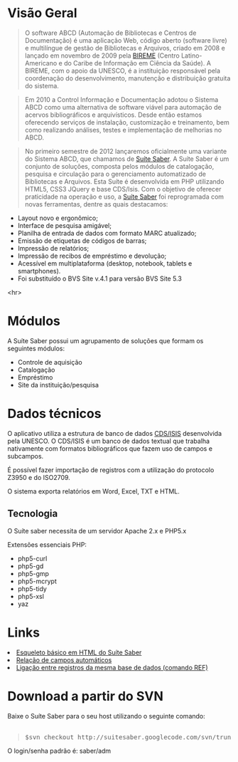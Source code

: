 <h1>Visão Geral</h1>

> O software ABCD (Automação de Bibliotecas e Centros de Documentação) é uma aplicação Web, código aberto (software livre) e multilíngue de gestão de Bibliotecas e Arquivos, criado em 2008 e lançado em novembro de 2009 pela  <a href='http://.bireme.br'>BIREME</a> (Centro Latino-Americano e do Caribe de Informação em Ciência da Saúde). A BIREME, com o apoio da UNESCO, é a instituição responsável pela coordenação do desenvolvimento, manutenção e distribuição gratuita do sistema.

> Em 2010 a Control Informação e Documentação adotou o Sistema ABCD como uma alternativa de software viável para automação de acervos bibliográficos e arquivísticos. Desde então estamos oferecendo serviços de instalação, customização e treinamento, bem como realizando análises, testes e implementação de melhorias no ABCD.

> No primeiro semestre de 2012 lançaremos oficialmente uma variante do Sistema ABCD, que chamamos de [Suíte Saber](http://suitesaber.org). A Suíte Saber é um conjunto de soluções, composta pelos módulos de catalogação, pesquisa e circulação para o gerenciamento automatizado de Bibliotecas e Arquivos. Esta Suíte é desenvolvida em PHP utilizando HTML5, CSS3 JQuery e base CDS/Isis. Com o objetivo de oferecer praticidade na operação e uso, a [Suíte Saber](http://suitesaber.org) foi reprogramada com novas ferramentas, dentre as quais destacamos:

<ul>
<li>Layout novo e ergonômico;</li>
<li>Interface de pesquisa amigável;</li>
<li>Planilha de entrada de dados com formato MARC atualizado;</li>
<li>Emissão de etiquetas de códigos de barras;</li>
<li>Impressão de relatórios;</li>
<li>Impressão de recibos de empréstimo e devolução;</li>
<li>Acessível em multiplataforma (desktop, notebook, tablets e smartphones).</li>
<li>Foi substituído o BVS Site v.4.1 para versão BVS Site 5.3</li>
</ul>




&lt;hr&gt;


<h1>Módulos</h1>
A Suíte Saber possui um agrupamento de soluções que formam os seguintes módulos:
<ul>
<li>Controle de aquisição</li>
<li>Catalogação</li>
<li>Empréstimo</li>
<li>Site da instituição/pesquisa</li>
</ul>

<h1>Dados técnicos</h1>
O aplicativo utiliza a estrutura de banco de dados <a href='http://oraculo.inf.br/index.php?title=CDS/ISIS'>CDS/ISIS</a> desenvolvida pela UNESCO. O CDS/ISIS é um banco de dados textual que trabalha nativamente com formatos bibliográficos que fazem uso de campos e subcampos.

É possível fazer importação de registros com a utilização do protocolo Z3950 e do ISO2709.

O sistema exporta relatórios em Word, Excel, TXT e HTML.

<h2>Tecnologia</h2>

O Suíte saber necessita de um servidor Apache 2.x e PHP5.x

Extensões essenciais PHP:
<ul>
<li>php5-curl</li>
<li>php5-gd</li>
<li>php5-gmp</li>
<li>php5-mcrypt</li>
<li>php5-tidy</li>
<li>php5-xsl</li>
<li>yaz</li>
</ul>


<h1>Links</h1>
<li><a href='https://docs.google.com/document/pub?id=1QrRvqc8g6uE0NNVLv2xTAP4HWE7PojeXYSA12Xh9vmw'>Esqueleto básico em HTML do Suíte Saber</a></li>
<li><a href='https://docs.google.com/spreadsheet/pub?key=0AkPvjw8N5ATwdE5vZkxNVjJXODN0OGhtbG1yU2g3OXc&single=true&gid=0&output=html'>Relação de campos automáticos</a></li>
<li><a href='https://docs.google.com/document/pub?id=1FPdC-NHesRPfZm_7Z5G1ZFKuuzbRnVJ_LJxA0pEiNZ0'>Ligação entre registros da mesma base de dados (comando REF) </a>

<h1>Download a partir do SVN</h1>
Baixe o Suíte Saber para o seu host utilizando o seguinte comando:<br>
<br>
<blockquote><pre>$svn checkout http://suitesaber.googlecode.com/svn/trunk/suitesaber</pre></blockquote>

O login/senha padrão é: saber/adm<br>
